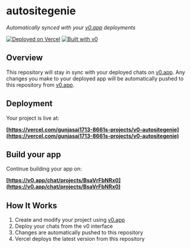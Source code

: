 # autositegenie

*Automatically synced with your [v0.app](https://v0.app) deployments*

[![Deployed on Vercel](https://img.shields.io/badge/Deployed%20on-Vercel-black?style=for-the-badge&logo=vercel)](https://vercel.com/gunjasai1713-8661s-projects/v0-autositegenie)
[![Built with v0](https://img.shields.io/badge/Built%20with-v0.app-black?style=for-the-badge)](https://v0.app/chat/projects/BsaVrFbNRx0)

## Overview

This repository will stay in sync with your deployed chats on [v0.app](https://v0.app).
Any changes you make to your deployed app will be automatically pushed to this repository from [v0.app](https://v0.app).

## Deployment

Your project is live at:

**[https://vercel.com/gunjasai1713-8661s-projects/v0-autositegenie](https://vercel.com/gunjasai1713-8661s-projects/v0-autositegenie)**

## Build your app

Continue building your app on:

**[https://v0.app/chat/projects/BsaVrFbNRx0](https://v0.app/chat/projects/BsaVrFbNRx0)**

## How It Works

1. Create and modify your project using [v0.app](https://v0.app)
2. Deploy your chats from the v0 interface
3. Changes are automatically pushed to this repository
4. Vercel deploys the latest version from this repository